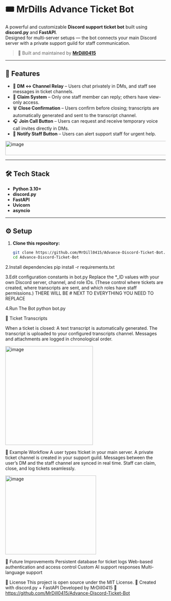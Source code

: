 # 🎟️ MrDills Advance Ticket Bot

A powerful and customizable **Discord support ticket bot** built using **discord.py** and **FastAPI**.  
Designed for multi-server setups — the bot connects your main Discord server with a private support guild for staff communication.

> 🧠 Built and maintained by [**MrDill0415**](https://github.com/MrDill0415)

---

## 🚀 Features

- 📨 **DM ↔ Channel Relay** – Users chat privately in DMs, and staff see messages in ticket channels.
- 🎫 **Claim System** – Only one staff member can reply; others have view-only access.
- 🗑️ **Close Confirmation** – Users confirm before closing; transcripts are automatically generated and sent to the transcript channel.
- 🎧 **Join Call Button** – Users can request and receive temporary voice call invites directly in DMs.
- 📢 **Notify Staff Button** – Users can alert support staff for urgent help.  

<img width="514" height="45" alt="image" src="https://github.com/user-attachments/assets/3e767747-a7b1-4c5b-8a06-fdb0b7d7c59a" />

---

## 🛠️ Tech Stack

- **Python 3.10+**
- **discord.py**
- **FastAPI**
- **Uvicorn**
- **asyncio**

---

## ⚙️ Setup

1. **Clone this repository:**
   ```bash
   git clone https://github.com/MrDill0415/Advance-Discord-Ticket-Bot.git
   cd Advance-Discord-Ticket-Bot
   
2.Install dependencies
pip install -r requirements.txt
  
3.Edit configuration constants in bot.py
 Replace the *_ID values with your own Discord server, channel, and role IDs.
 (These control where tickets are created, where transcripts are sent, and which roles have staff permissions.)
 THERE WILL BE # NEXT TO EVERYTHING YOU NEED TO REPLACE

4.Run The Bot
  python bot.py

📄 Ticket Transcripts

When a ticket is closed:
A text transcript is automatically generated.
The transcript is uploaded to your configured transcripts channel.
Messages and attachments are logged in chronological order.

<img width="275" height="311" alt="image" src="https://github.com/user-attachments/assets/4dc7db6e-fa2c-4c12-87a3-921760fd1206" />

🤖 Example Workflow
A user types !ticket in your main server.
A private ticket channel is created in your support guild.
Messages between the user’s DM and the staff channel are synced in real time.
Staff can claim, close, and log tickets seamlessly.

<img width="285" height="248" alt="image" src="https://github.com/user-attachments/assets/5519676a-0670-4169-8d5c-89a43149a3bb" />

🧩 Future Improvements
Persistent database for ticket logs
Web-based authentication and access control
Custom AI support responses
Multi-language support

🪪 License
This project is open source under the MIT License.
💜 Created with discord.py + FastAPI
  Developed by MrDill0415
  🔗 https://github.com/MrDill0415/Advance-Discord-Ticket-Bot
